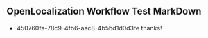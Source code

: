 ## OpenLocalization Workflow Test MarkDown
* 450760fa-78c9-4fb6-aac8-4b5bd1d0d3fe thanks!

<!--HONumber=Aug16_HO3-->


